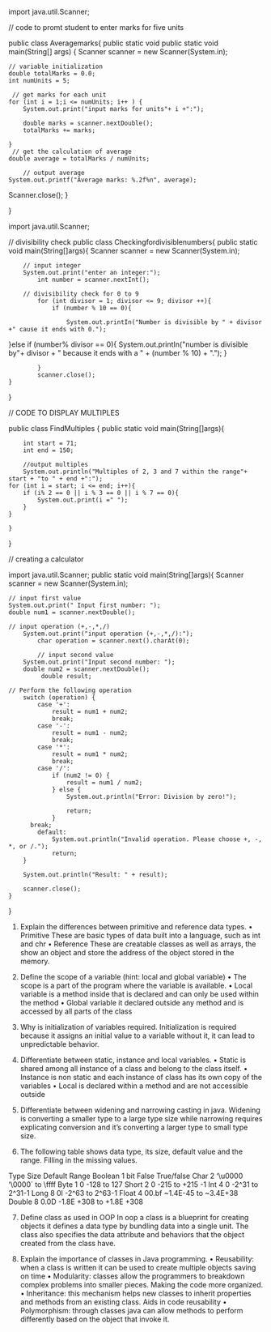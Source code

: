 import java.util.Scanner;

// code to promt student to enter marks for five units 

public class Averagemarks{
public static void public static void main(String[] args) {
	Scanner scanner = new Scanner(System.in);

	// variable initialization
	double totalMarks = 0.0;
	int numUnits = 5;

	 // get marks for each unit
	for (int i = 1;i <= numUnits; i++ ) {
		System.out.print("input marks for units"+ i +":");

		double marks = scanner.nextDouble();
		totalMarks += marks;

	}
	 // get the calculation of average
	double average = totalMarks / numUnits;

	 	// output average 
	System.out.printf("Average marks: %.2f%n", average);

Scanner.close();
}

}

import java.util.Scanner;

// divisibility check
public class Checkingfordivisiblenumbers{
	public static void main(String[]args){
		Scanner scanner = new Scanner(System.in);

		// input integer
		System.out.print("enter an integer:");
			int number = scanner.nextInt();

		// divisibility check for 0 to 9
			for (int divisor = 1; divisor <= 9; divisor ++){
				if (number % 10 == 0){

					System.out.printIn("Number is divisible by " + divisor +" cause it ends with 0.");
}else if (number% divisor == 0){
	System.out.printIn("number is divisible by"+ divisor + " because it ends with a " + (number % 10) + ".");
}

			}
			scanner.close();	
	}
}


// CODE TO DISPLAY MULTIPLES
 
 public class FindMultiples {
 	public static void main(String[]args){

 		int start = 71;
 		int end = 150;

 		//output multiples
 		System.out.println("Multiples of 2, 3 and 7 within the range"+ start + "to " + end +":");
 	for (int i = start; i <= end; i++){
 		if (i% 2 == 0 || i % 3 == 0 || i % 7 == 0){
 			System.out.print(i =" ");
 		}
 	}

 	}

 }


 // creating a calculator

import java.util.Scanner;
public static void main(String[]args){
	Scanner scanner = new	Scanner(System.in);

	// input first value
	System.out.print(" Input first number: ");
	double num1 = scanner.nextDouble();

	// input operation (+,-,*,/)
		System.out.print("input operation (+,-,*,/):");
			char operation = scanner.next().charAt(0);

			// input second value
        System.out.print("Input second number: ");
        double num2 = scanner.nextDouble();
        	 double result;

    // Perform the following operation
        switch (operation) {
            case '+':
                result = num1 + num2;
                break;
            case '-':
                result = num1 - num2;
                break;
            case '*':
                result = num1 * num2;
                break;
            case '/':
                if (num2 != 0) {
                    result = num1 / num2;
                } else {
                    System.out.println("Error: Division by zero!");

                    return;
                }
          break;
            default:
                System.out.println("Invalid operation. Please choose +, -, *, or /.");
                return;
        }

        System.out.println("Result: " + result);

        scanner.close();
    }

}





1.	Explain the differences between primitive and reference data types. 
•	Primitive 
These are basic types of data built into a language, such as int and chr
•	Reference 
These are creatable classes as well as arrays, the show an object and store the address of the object stored in the memory.
2.	Define the scope of a variable (hint: local and global variable)
•	The scope is a part of the program where the variable is available.
•	Local variable is a method inside that is declared and can only be used within the method
•	Global variable it declared outside any method and is accessed by all parts of the class

3.	Why is initialization of variables required. 
Initialization is required because it assigns an initial value to a variable without it, it can lead to unpredictable behavior.

4.	Differentiate between static, instance and local variables. 
•	Static is shared among all instance of a class and belong to the class itself.
•	Instance is non static and each instance of class has its own copy of the variables
•	Local is declared within a method and are not accessible outside

5.	Differentiate between widening and narrowing casting in java. 
Widening is converting a smaller type to a large type size while narrowing requires explicating conversion and it’s converting a larger type to small type size.

6.	The following table shows data type, its size, default value and the range. Filling in the missing values.

Type	Size	Default 	Range
Boolean	1 bit	False	True/false
Char	2 	‘\u0000	‘\0000` to \ffff
Byte	1	0	-128 to 127
Short	2	0	-215  to +215 -1
Int	4 	0	-2^31 to 2^31-1
Long	8 	0l	-2^63 to 2^63-1
Float	4	00.bf	~1.4E-45 to ~3.4E+38
Double	8	0.0D	-1.8E +308 to +1.8E +308


7.	Define class as used in OOP
In oop a class is a blueprint for creating objects it defines a data type by bundling data into a single unit. The class also specifies the data attribute and behaviors that the object created from the class have.

8.	Explain the importance of classes in Java programming.
•	Reusability: when a class is written it can be used to create multiple objects saving on time
•	Modularity: classes allow the programmers to breakdown complex problems into smaller pieces. Making the code more organized.
•	Inheritance: this mechanism helps new classes to inherit properties and methods from an existing class. Aids in code reusability 
•	Polymorphism: through classes java can allow methods to perform differently based on the object that invoke it.


